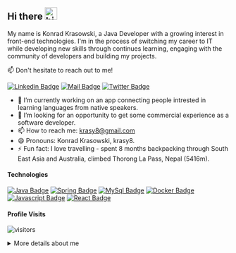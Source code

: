 ## Hi there <img src="https://user-images.githubusercontent.com/1303154/88677602-1635ba80-d120-11ea-84d8-d263ba5fc3c0.gif" width="28px" alt="hi">

My name is Konrad Krasowski, a Java Developer with a growing interest in front-end technologies. I'm in the process of switching my career to IT while developing new skills through continues learning, engaging with the community of developers and building my projects.

:mailbox: Don't hesitate to reach out to me!

[![Linkedin Badge](https://img.shields.io/badge/-Konrad-0e76a8?style=flat&labelColor=0e76a8&logo=linkedin&logoColor=white)](https://www.linkedin.com/in/konrad-krasowski/) [![Mail Badge](https://img.shields.io/badge/-krasy8-c0392b?style=flat&labelColor=c0392b&logo=gmail&logoColor=white)](mailto:krasy8@gmail.com) [![Twitter Badge](https://img.shields.io/badge/-@krasy8-1ca0f1?style=flat&labelColor=1ca0f1&logo=twitter&logoColor=white&link=https://twitter.com/Ipenywis)](https://twitter.com/krasy8)

- 🔭  I’m currently working on an app connecting people intrested in learning languages from native speakers.
- 🤔  I’m looking for an opportunity to get some commercial experience as a software developer.
- 📫  How to reach me: krasy8@gmail.com
- 😄 Pronouns: Konrad Krasowski, krasy8.
- ⚡  Fun fact: I love travelling - spent 8 months backpacking through South East Asia and Australia, climbed Thorong La Pass, Nepal (5416m).

#### Technologies

[![Java Badge](https://img.shields.io/badge/-Java-007396?style=for-the-badge&labelColor=white&logo=java&logoColor=007396)](#) [![Spring Badge](https://img.shields.io/badge/-Spring-6DB33F?style=for-the-badge&labelColor=white&logo=spring&logoColor=6DB33F)](#) [![MySql Badge](https://img.shields.io/badge/-MySql-4479A1?style=for-the-badge&labelColor=white&logo=mysql&logoColor=4479A1)](#) [![Docker Badge](https://img.shields.io/badge/-Docker-2496ED?style=for-the-badge&labelColor=white&logo=docker&logoColor=2496ED)](#) [![Javascript Badge](https://img.shields.io/badge/-Javascript-F7DF1E?style=for-the-badge&labelColor=black&logo=javascript&logoColor=F7DF1E)](#) [![React Badge](https://img.shields.io/badge/-React-61DAFB?style=for-the-badge&labelColor=black&logo=react&logoColor=61DAFB)](#)

#### Profile Visits 

![visitors](https://visitor-badge.glitch.me/badge?page_id=krasy8.krasy8)

<details>
<summary>
  More details about me
</summary>

<br >

From the moment I have printed "Hello World" in my console, I knew I got the bug that would keep me hooked forever!
That little spark has started something, which very quickly has become my number one focus, worth re-organizing my whole life around. Leaving a successful career in banking was not an easy decision to make, but I like ambitious goals and know how to achieve them. I am convinced that this is the best way to grow as a person!
</br>

Apart from tech, I'm very passionate about travelling and fitness. I run, cycle, work out and cook healthy - when your body is taken care of, your brain follows suit 💪🏻 😎.

#### Github Stats

![Ipenywis's github stats](https://github-readme-stats.vercel.app/api?username=krasy8&count_private=true&theme=tokyonight&hide=contribs,prs)

</details>